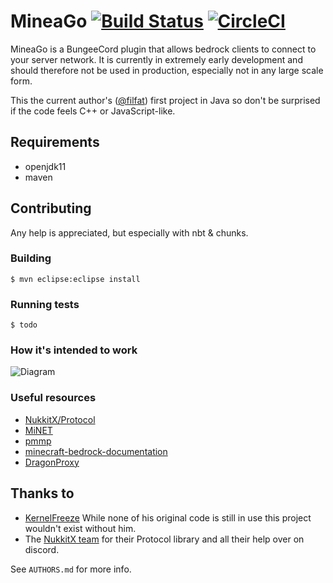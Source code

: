 # MineaGo [![Build Status](https://travis-ci.org/filfat/MineiaGo.svg?branch=master)](https://travis-ci.org/filfat/MineiaGo) [![CircleCI](https://circleci.com/gh/filfat/MineiaGo/tree/master.svg?style=svg)](https://circleci.com/gh/filfat/MineiaGo/tree/master)

MineaGo is a BungeeCord plugin that allows bedrock clients to connect to your server network. It is currently in extremely early development and should therefore not be used in production, especially not in any large scale form.

This the current author's ([@filfat](https://github.com/filfat)) first project in Java so don't be surprised if the code feels C++ or JavaScript-like.

## Requirements
* openjdk11
* maven

## Contributing
Any help is appreciated, but especially with nbt & chunks.

### Building
```$ mvn eclipse:eclipse install```

### Running tests
```$ todo```

### How it's intended to work
![Diagram](https://imgur.com/0NwkI8H.png)

### Useful resources
* [NukkitX/Protocol](https://github.com/NukkitX/Protocol)
* [MiNET](https://github.com/NiclasOlofsson/MiNET/blob/master/src/MiNET/MiNET/Net/MCPE%20Protocol%20Documentation.md)
* [pmmp](https://github.com/pmmp/PocketMine-MP/blob/master/src/pocketmine/network/mcpe/protocol/ProtocolInfo.php)
* [minecraft-bedrock-documentation](https://github.com/MisteFr/minecraft-bedrock-documentation)
* [DragonProxy](https://github.com/DragonetMC/DragonProxy)

## Thanks to
* [KernelFreeze](https://github.com/KernelFreeze) While none of his original code is still in use this project wouldn't exist without him.
* The [NukkitX team](https://github.com/NukkitX/) for their Protocol library and all their help over on discord. 

See ```AUTHORS.md``` for more info.
